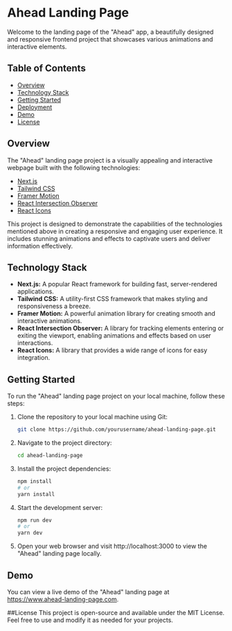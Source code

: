 # Ahead Landing Page

Welcome to the landing page of the "Ahead" app, a beautifully designed and responsive frontend project that showcases various animations and interactive elements.

## Table of Contents
- [Overview](#overview)
- [Technology Stack](#technology-stack)
- [Getting Started](#getting-started)
- [Deployment](#deployment)
- [Demo](#demo)
- [License](#license)

## Overview

The "Ahead" landing page project is a visually appealing and interactive webpage built with the following technologies:

- [Next.js](https://nextjs.org/)
- [Tailwind CSS](https://tailwindcss.com/)
- [Framer Motion](https://www.framer.com/motion/)
- [React Intersection Observer](https://www.npmjs.com/package/react-intersection-observer)
- [React Icons](https://react-icons.github.io/react-icons/)

This project is designed to demonstrate the capabilities of the technologies mentioned above in creating a responsive and engaging user experience. It includes stunning animations and effects to captivate users and deliver information effectively.

## Technology Stack

- **Next.js:** A popular React framework for building fast, server-rendered applications.
- **Tailwind CSS:** A utility-first CSS framework that makes styling and responsiveness a breeze.
- **Framer Motion:** A powerful animation library for creating smooth and interactive animations.
- **React Intersection Observer:** A library for tracking elements entering or exiting the viewport, enabling animations and effects based on user interactions.
- **React Icons:** A library that provides a wide range of icons for easy integration.

## Getting Started

To run the "Ahead" landing page project on your local machine, follow these steps:

1. Clone the repository to your local machine using Git:
   ```bash
   git clone https://github.com/yourusername/ahead-landing-page.git

2. Navigate to the project directory:
   ```bash
   cd ahead-landing-page

3. Install the project dependencies:
   ```bash
   npm install
   # or
   yarn install

4. Start the development server:
   ```bash
   npm run dev
   # or
   yarn dev

5. Open your web browser and visit http://localhost:3000 to view the "Ahead" landing page locally.

## Demo
You can view a live demo of the "Ahead" landing page at https://www.ahead-landing-page.com.

##License
This project is open-source and available under the MIT License. Feel free to use and modify it as needed for your projects.
